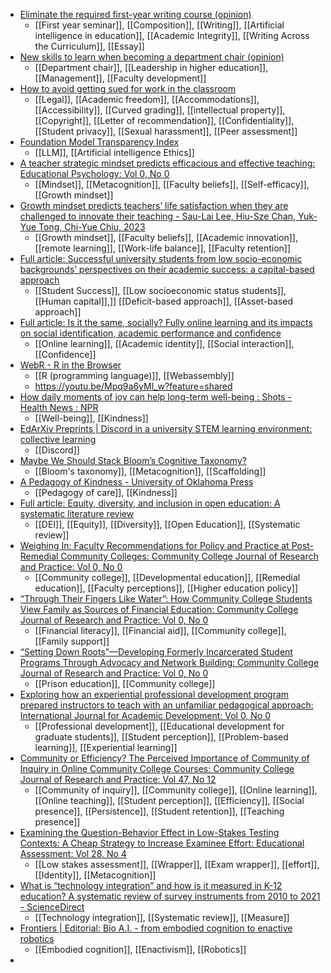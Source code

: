 - [Eliminate the required first-year writing course (opinion)](https://www.insidehighered.com/opinion/views/2023/11/14/eliminate-required-first-year-writing-course-opinion?mc_cid=172d500a4a)
	- [[First year seminar]], [[Composition]], [[Writing]], [[Artificial intelligence in education]], [[Academic Integrity]], [[Writing Across the Curriculum]], [[Essay]]
- [New skills to learn when becoming a department chair (opinion)](https://www.insidehighered.com/opinion/career-advice/2023/11/14/new-skills-learn-when-becoming-department-chair-opinion?mc_cid=172d500a4a)
	- [[Department chair]], [[Leadership in higher education]], [[Management]], [[Faculty development]]
- [How to avoid getting sued for work in the classroom](https://www.insidehighered.com/opinion/blogs/higher-ed-gamma/2023/11/14/how-avoid-getting-sued-work-classroom?mc_cid=172d500a4a)
	- [[Legal]], [[Academic freedom]], [[Accommodations]], [[Accessibility]], [[Curved grading]], [[intellectual property]], [[Copyright]], [[Letter of recommendation]], [[Confidentiality]], [[Student privacy]], [[Sexual harassment]], [[Peer assessment]]
- [Foundation Model Transparency Index](https://crfm.stanford.edu/fmti/)
	- [[LLM]], [[Artificial intelligence Ethics]]
- [A teacher strategic mindset predicts efficacious and effective teaching: Educational Psychology: Vol 0, No 0](https://www.tandfonline.com/doi/abs/10.1080/01443410.2023.2278399)
	- [[Mindset]], [[Metacognition]], [[Faculty beliefs]], [[Self-efficacy]], [[Growth mindset]]
- [Growth mindset predicts teachers’ life satisfaction when they are challenged to innovate their teaching - Sau-Lai Lee, Hiu-Sze Chan, Yuk-Yue Tong, Chi-Yue Chiu, 2023](https://journals.sagepub.com/doi/10.1177/18344909231167533)
	- [[Growth mindset]], [[Faculty beliefs]], [[Academic innovation]], [[remote learning]], [[Work-life balance]], [[Faculty retention]]
- [Full article: Successful university students from low socio-economic backgrounds’ perspectives on their academic success: a capital-based approach](https://www.tandfonline.com/doi/full/10.1080/07294360.2023.2197191)
	- [[Student Success]], [[Low socioeconomic status students]], [[Human capital]],]] [[Deficit-based approach]], [[Asset-based approach]]
- [Full article: Is it the same, socially? Fully online learning and its impacts on social identification, academic performance and confidence](https://www.tandfonline.com/doi/full/10.1080/07294360.2023.2209521)
	- [[Online learning]], [[Academic identity]], [[Social interaction]], [[Confidence]]
- [WebR - R in the Browser](https://docs.r-wasm.org/webr/latest/)
	- [[R (programming language)]], [[Webassembly]]
	- https://youtu.be/Mpq9a6yMl_w?feature=shared
- [How daily moments of joy can help long-term well-being : Shots - Health News : NPR](https://www.npr.org/sections/health-shots/2023/11/14/1212908276/can-little-actions-bring-big-joy-researchers-say-micro-acts-can-boost-well-being)
	- [[Well-being]], [[Kindness]]
- [EdArXiv Preprints | Discord in a university STEM learning environment: collective learning](https://osf.io/preprints/edarxiv/hfnct/)
	- [[Discord]]
- [Maybe We Should Stack Bloom’s Cognitive Taxonomy?](https://www.scholarlyteacher.com/post/maybe-we-should-stack-bloom-s-cognitive-taxonomy)
	- [[Bloom's taxonomy]], [[Metacognition]], [[Scaffolding]]
- [A Pedagogy of Kindness - University of Oklahoma Press](https://www.oupress.com/9780806193854/a-pedagogy-of-kindness/)
	- [[Pedagogy of care]], [[Kindness]]
- [Full article: Equity, diversity, and inclusion in open education: A systematic literature review](https://www.tandfonline.com/doi/full/10.1080/01587919.2023.2267472)
	- [[DEI]], [[Equity]], [[Diversity]], [[Open Education]], [[Systematic review]]
- [Weighing In: Faculty Recommendations for Policy and Practice at Post-Remedial Community Colleges: Community College Journal of Research and Practice: Vol 0, No 0](https://www.tandfonline.com/doi/abs/10.1080/10668926.2023.2278812)
	- [[Community college]], [[Developmental education]], [[Remedial education]], [[Faculty perceptions]], [[Higher education policy]]
- [“Through Their Fingers Like Water”: How Community College Students View Family as Sources of Financial Education: Community College Journal of Research and Practice: Vol 0, No 0](https://www.tandfonline.com/doi/full/10.1080/10668926.2023.2257150?src=)
	- [[Financial literacy]], [[Financial aid]], [[Community college]], [[Family support]]
- [“Setting Down Roots”—Developing Formerly Incarcerated Student Programs Through Advocacy and Network Building: Community College Journal of Research and Practice: Vol 0, No 0](https://www.tandfonline.com/doi/full/10.1080/10668926.2023.2256256?src=)
	- [[Prison education]], [[Community college]]
- [Exploring how an experiential professional development program prepared instructors to teach with an unfamiliar pedagogical approach: International Journal for Academic Development: Vol 0, No 0](https://www.tandfonline.com/doi/abs/10.1080/1360144X.2023.2269912)
	- [[Professional development]], [[Educational development for graduate students]], [[Student perception]], [[Problem-based learning]], [[Experiential learning]]
- [Community or Efficiency? The Perceived Importance of Community of Inquiry in Online Community College Courses: Community College Journal of Research and Practice: Vol 47, No 12](https://www.tandfonline.com/doi/abs/10.1080/10668926.2022.2064366)
	- [[Community of inquiry]], [[Community college]], [[Online learning]], [[Online teaching]], [[Student perception]], [[Efficiency]], [[Social presence]], [[Persistence]], [[Student retention]], [[Teaching presence]]
- [Examining the Question-Behavior Effect in Low-Stakes Testing Contexts: A Cheap Strategy to Increase Examinee Effort: Educational Assessment: Vol 28, No 4](https://www.tandfonline.com/doi/abs/10.1080/10627197.2023.2222588)
	- [[Low stakes assessment]], [[Wrapper]], [[Exam wrapper]], [[effort]], [[Identity]], [[Metacognition]]
- [What is “technology integration” and how is it measured in K-12 education? A systematic review of survey instruments from 2010 to 2021 - ScienceDirect](https://www.sciencedirect.com/science/article/pii/S0360131523000192?dgcid=raven_sd_recommender_email#bbib46)
	- [[Technology integration]], [[Systematic review]], [[Measure]]
- [Frontiers | Editorial: Bio A.I. - from embodied cognition to enactive robotics](https://www.frontiersin.org/articles/10.3389/fnbot.2023.1301993/full?&field&journalName=Frontiers_in_Neurorobotics&id=1301993)
	- [[Embodied cognition]], [[Enactivism]], [[Robotics]]
-